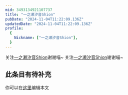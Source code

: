 ```yaml
---
mid: 3493134921107737
title: "一之濑汐音Shion"
pubDate: "2024-11-04T11:22:09.136Z"
updatedDate: "2024-11-04T11:22:09.136Z"
profile:
  {
    Nickname: ["一之濑汐音Shion"],
  }
---
```


关注[一之濑汐音Shion](https://space.bilibili.com/3493134921107737)谢谢喵~ 关注[一之濑汐音Shion](https://space.bilibili.com/3493134921107737)谢谢喵~

## 此条目有待补充
你可以在[这里](https://github.com/Yuhanawa/VTuber.ICU-Content/edit/master/v/一之濑汐音Shion/index.md)编辑本文

